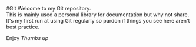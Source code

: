 #Git
Welcome to my Git repository.  
This is mainly used a personal library for documentation but why not share.  
It's my first run at using Git regularly so pardon if things you see here aren't best practice.  

Enjoy *Thumbs up*
